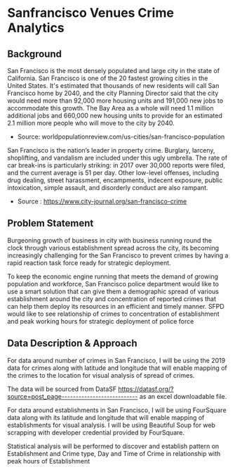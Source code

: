 # Sanfrancisco Venues Crime Analytics
## Background
San Francisco is the most densely populated and large city in the state of California. San Francisco is one of the 20 fastest growing cities in the United States. It's estimated that thousands of new residents will call San Francisco home by 2040, and the city Planning Director said that the city would need more than 92,000 more housing units and 191,000 new jobs to accommodate this growth. The Bay Area as a whole will need 1.1 million additional jobs and 660,000 new housing units to provide for an estimated 2.1 million more people who will move to the city by 2040. 
* Source: worldpopulationreview.com/us-cities/san-francisco-population

San Francisco is the nation’s leader in property crime. Burglary, larceny, shoplifting, and vandalism are included under this ugly umbrella. The rate of car break-ins is particularly striking: in 2017 over 30,000 reports were filed, and the current average is 51 per day. Other low-level offenses, including drug dealing, street harassment, encampments, indecent exposure, public intoxication, simple assault, and disorderly conduct are also rampant.
* Source : https://www.city-journal.org/san-francisco-crime

## Problem Statement
Burgeoning growth of business in city with business running round the clock through various establishment spread across the city, its becoming increasingly challenging for the San Francisco to prevent crimes by having a rapid reaction task force ready for strategic deployment.

To keep the economic engine running that meets the demand of growing population and workforce, San Francisco police department would like to use a smart solution that can give them a demographic spread of various establishment around the city and concentration of reported crimes that can help them deploy its resources in an efficient and timely manner. SFPD would like to see relationship of crimes to concentration of establishment and peak working hours for strategic deployment of police force

## Data Description & Approach

For data around number of crimes in San Francisco, I will be using the 2019 data for crimes along with latitude and longitude that will enable mapping of the crimes to the location for visual analysis of spread of crimes. 

The data will be sourced from DataSF https://datasf.org/?source=post_page--------------------------- as an excel downloadable file.

For data around establishments in San Francisco, I will be using FourSquare data along with its latitude and longitude that will enable mapping of establishments for visual analysis. I will be using Beautiful Soup for web scrapping  with developer credential provided by FourSquare. 

Statistical analysis will be performed to discover and establish pattern on Establishment and Crime type, Day and Time of Crime in relationship with peak hours of Establishment


